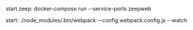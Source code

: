 start zeep:
docker-compose run --service-ports zeepweb

start:
./node_modules/.bin/webpack --config webpack.config.js --watch
